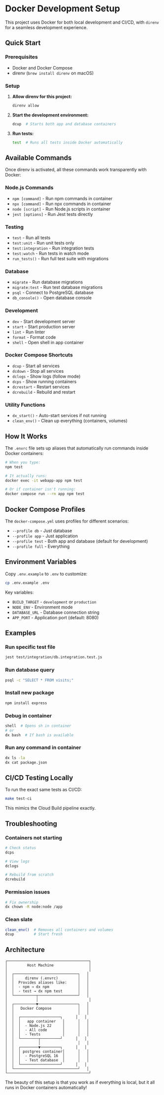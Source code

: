 # Docker Development Setup

This project uses Docker for both local development and CI/CD, with `direnv` for a seamless development experience.

## Quick Start

### Prerequisites
- Docker and Docker Compose
- direnv (`brew install direnv` on macOS)

### Setup

1. **Allow direnv for this project:**
   ```bash
   direnv allow
   ```

2. **Start the development environment:**
   ```bash
   dcup  # Starts both app and database containers
   ```

3. **Run tests:**
   ```bash
   test  # Runs all tests inside Docker automatically
   ```

## Available Commands

Once direnv is activated, all these commands work transparently with Docker:

### Node.js Commands
- `npm [command]` - Run npm commands in container
- `npx [command]` - Run npx commands in container  
- `node [script]` - Run Node.js scripts in container
- `jest [options]` - Run Jest tests directly

### Testing
- `test` - Run all tests
- `test:unit` - Run unit tests only
- `test:integration` - Run integration tests
- `test:watch` - Run tests in watch mode
- `run_tests()` - Run full test suite with migrations

### Database
- `migrate` - Run database migrations
- `migrate:test` - Run test database migrations
- `psql` - Connect to PostgreSQL database
- `db_console()` - Open database console

### Development
- `dev` - Start development server
- `start` - Start production server
- `lint` - Run linter
- `format` - Format code
- `shell` - Open shell in app container

### Docker Compose Shortcuts
- `dcup` - Start all services
- `dcdown` - Stop all services
- `dclogs` - Show logs (follow mode)
- `dcps` - Show running containers
- `dcrestart` - Restart services
- `dcrebuild` - Rebuild and restart

### Utility Functions
- `dx_start()` - Auto-start services if not running
- `clean_env()` - Clean up everything (containers, volumes)

## How It Works

The `.envrc` file sets up aliases that automatically run commands inside Docker containers:

```bash
# When you type:
npm test

# It actually runs:
docker exec -it webapp-app npm test

# Or if container isn't running:
docker compose run --rm app npm test
```

## Docker Compose Profiles

The `docker-compose.yml` uses profiles for different scenarios:

- `--profile db` - Just database
- `--profile app` - Just application
- `--profile test` - Both app and database (default for development)
- `--profile full` - Everything

## Environment Variables

Copy `.env.example` to `.env` to customize:

```bash
cp .env.example .env
```

Key variables:
- `BUILD_TARGET` - `development` or `production`
- `NODE_ENV` - Environment mode
- `DATABASE_URL` - Database connection string
- `APP_PORT` - Application port (default: 8080)

## Examples

### Run specific test file
```bash
jest test/integration/db.integration.test.js
```

### Run database query
```bash
psql -c "SELECT * FROM visits;"
```

### Install new package
```bash
npm install express
```

### Debug in container
```bash
shell  # Opens sh in container
# or
dx bash  # If bash is available
```

### Run any command in container
```bash
dx ls -la
dx cat package.json
```

## CI/CD Testing Locally

To run the exact same tests as CI/CD:

```bash
make test-ci
```

This mimics the Cloud Build pipeline exactly.

## Troubleshooting

### Containers not starting
```bash
# Check status
dcps

# View logs
dclogs

# Rebuild from scratch
dcrebuild
```

### Permission issues
```bash
# Fix ownership
dx chown -R node:node /app
```

### Clean slate
```bash
clean_env()  # Removes all containers and volumes
dcup         # Start fresh
```

## Architecture

```
┌─────────────────────────────────────┐
│         Host Machine                │
│                                     │
│  ┌─────────────────────────────┐   │
│  │     direnv (.envrc)         │   │
│  │  Provides aliases like:     │   │
│  │  - npm → dx npm             │   │
│  │  - test → dx npm test       │   │
│  └──────────┬──────────────────┘   │
│             │                       │
│  ┌──────────▼──────────────────┐   │
│  │   Docker Compose            │   │
│  │                             │   │
│  │  ┌──────────────────┐      │   │
│  │  │   app container   │      │   │
│  │  │  - Node.js 22     │      │   │
│  │  │  - All code       │      │   │
│  │  │  - Tests          │      │   │
│  │  └────────┬─────────┘      │   │
│  │           │                 │   │
│  │  ┌────────▼─────────┐      │   │
│  │  │ postgres container│      │   │
│  │  │  - PostgreSQL 16  │      │   │
│  │  │  - Test database  │      │   │
│  │  └──────────────────┘      │   │
│  └─────────────────────────────┘   │
└─────────────────────────────────────┘
```

The beauty of this setup is that you work as if everything is local, but it all runs in Docker containers automatically!